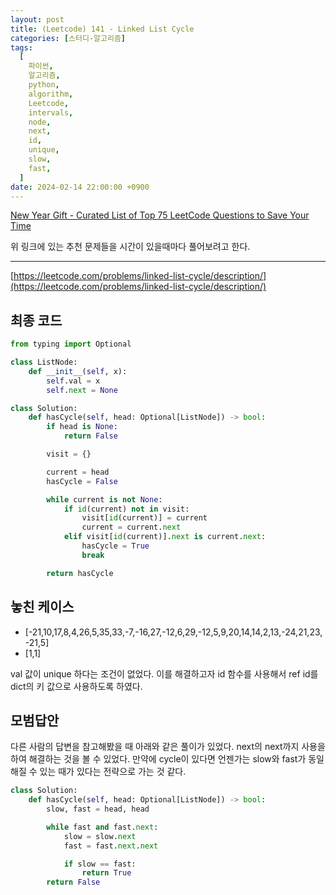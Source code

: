 ```yaml
---
layout: post
title: (Leetcode) 141 - Linked List Cycle
categories: [스터디-알고리즘]
tags:
  [
    파이썬,
    알고리즘,
    python,
    algorithm,
    Leetcode,
    intervals,
    node,
    next,
    id,
    unique,
    slow,
    fast,
  ]
date: 2024-02-14 22:00:00 +0900
---
```


[New Year Gift - Curated List of Top 75 LeetCode Questions to Save Your Time](https://www.teamblind.com/post/New-Year-Gift---Curated-List-of-Top-75-LeetCode-Questions-to-Save-Your-Time-OaM1orEU)

위 링크에 있는 추천 문제들을 시간이 있을때마다 풀어보려고 한다.

---

[https://leetcode.com/problems/linked-list-cycle/description/](https://leetcode.com/problems/linked-list-cycle/description/)

## 최종 코드

```py
from typing import Optional

class ListNode:
    def __init__(self, x):
        self.val = x
        self.next = None

class Solution:
    def hasCycle(self, head: Optional[ListNode]) -> bool:
        if head is None:
            return False

        visit = {}

        current = head
        hasCycle = False

        while current is not None:
            if id(current) not in visit:
                visit[id(current)] = current
                current = current.next
            elif visit[id(current)].next is current.next:
                hasCycle = True
                break

        return hasCycle
```

## 놓친 케이스

- [-21,10,17,8,4,26,5,35,33,-7,-16,27,-12,6,29,-12,5,9,20,14,14,2,13,-24,21,23,-21,5]
- [1,1]

val 값이 unique 하다는 조건이 없었다. 이를 해결하고자 id 함수를 사용해서 ref id를 dict의 키 값으로 사용하도록 하였다.

## 모범답안

다른 사람의 답변을 참고해봤을 때 아래와 같은 풀이가 있었다. next의 next까지 사용을 하여 해결하는 것을 볼 수 있었다. 만약에 cycle이 있다면 언젠가는 slow와 fast가 동일해질 수 있는 때가 있다는 전략으로 가는 것 같다.

```py
class Solution:
    def hasCycle(self, head: Optional[ListNode]) -> bool:
        slow, fast = head, head

        while fast and fast.next:
            slow = slow.next
            fast = fast.next.next

            if slow == fast:
                return True
        return False
```
